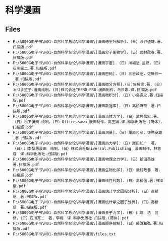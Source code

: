 # 科学漫画

## Files

- `F:/5000G电子书\N01-自然科学总论\科学漫画\[漫画傅里叶解析].（日）涉谷道雄.著.扫描版.pdf`
- `F:/5000G电子书\N01-自然科学总论\科学漫画\[漫画分子生物学].（日）武村政春.著.扫描版.pdf`
- `F:/5000G电子书\N01-自然科学总论\科学漫画\[漫画宇宙].（日）川端洁.监修，（日）石川宪二.著.扫描版.pdf`
- `F:/5000G电子书\N01-自然科学总论\科学漫画\[漫画密码].（日）三谷政昭，佐藤伸一_著.扫描版.pdf`
- `F:/5000G电子书\N01-自然科学总论\科学漫画\[漫画微分方程].(日)佐藤实.著，(日)ぁづま笙子.漫画绘制，(日)株式会社TREND-PRO.漫画制作，乌日娜.译.扫描版.pdf`
- `F:/5000G电子书\N01-自然科学总论\科学漫画\[漫画微积分].（日）小岛宽之.著.扫描版.pdf`
- `F:/5000G电子书\N01-自然科学总论\科学漫画\[漫画数据库].（日）高桥麻奈　著.扫描版.pdf`
- `F:/5000G电子书\N01-自然科学总论\科学漫画\[漫画流体力学].（日）武居昌宏.著，（日）松下漫画.绘制，（日）Office.sawa.漫画制作，高丕娟.译.科学出版社.(简体).扫描版.pdf`
- `F:/5000G电子书\N01-自然科学总论\科学漫画\[漫画测量].（日）栗原哲彦，佐腾安雄_著.扫描版.pdf`
- `F:/5000G电子书\N01-自然科学总论\科学漫画\[漫画热力学].（日）原田知广　著，（日）川本梨惠漫画　绘制，（日）株式会社Universal.Publishing　漫画制作，林蓉蓉　译.科学出版社.扫描版.pdf`
- `F:/5000G电子书\N01-自然科学总论\科学漫画\[漫画物理之力学].（日）新田英雄　著.扫描版.pdf`
- `F:/5000G电子书\N01-自然科学总论\科学漫画\[漫画生物化学].（日）武村政春　著.扫描版.pdf`
- `F:/5000G电子书\N01-自然科学总论\科学漫画\[漫画线性代数].（日）高桥信.著.扫描版.pdf`
- `F:/5000G电子书\N01-自然科学总论\科学漫画\[漫画统计学之回归分析].（日）高桥　信　著.扫描版.pdf`
- `F:/5000G电子书\N01-自然科学总论\科学漫画\[漫画统计学之因子分析].（日）高桥　信　著.扫描版.pdf`
- `F:/5000G电子书\N01-自然科学总论\科学漫画\[漫画量子力学].（日）川端　洁　监修，（日）石川宪二　著，李梅　译.科学出版社.扫描版.(简体).pdf`
- `F:/5000G电子书\N01-自然科学总论\科学漫画\[漫画顺序控制].（日）藤泷和弘.著.扫描版.pdf`
- `F:/5000G电子书\N01-自然科学总论\科学漫画\files.txt`
